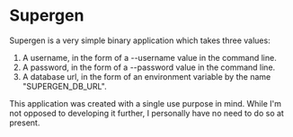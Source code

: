 # Supergen

Supergen is a very simple binary application which takes three values:
1. A username, in the form of a --username value in the command line.
2. A password, in the form of a --password value in the command line.
3. A database url, in the form of an environment variable by the name "SUPERGEN_DB_URL".

This application was created with a single use purpose in mind. While I'm not opposed to developing it further, I personally have no need to do so at present.